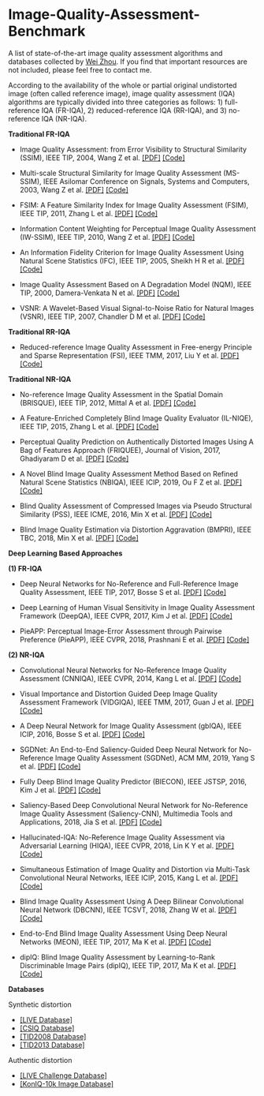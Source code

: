 # Image-Quality-Assessment-Benchmark
A list of state-of-the-art image quality assessment algorithms and databases collected by [Wei Zhou](http://home.ustc.edu.cn/~weichou). If you find that important resources are not included, please feel free to contact me.

According to the availability of the whole or partial original undistorted image (often called reference image), image quality assessment (IQA) algorithms are typically divided into three categories as follows: 1) full-reference IQA (FR-IQA), 2) reduced-reference IQA (RR-IQA), and 3) no-reference IQA (NR-IQA).

**Traditional FR-IQA**
* Image Quality Assessment: from Error Visibility to Structural Similarity (SSIM), IEEE TIP, 2004, Wang Z et al. [[PDF]](https://ece.uwaterloo.ca/~z70wang/publications/ssim.pdf) [[Code]](https://ece.uwaterloo.ca/~z70wang/research/ssim/)

* Multi-scale Structural Similarity for Image Quality Assessment (MS-SSIM), IEEE Asilomar Conference on Signals, Systems and Computers, 2003,  Wang Z et al. [[PDF]](https://ece.uwaterloo.ca/~z70wang/publications/msssim.pdf) [[Code]](https://ece.uwaterloo.ca/~z70wang/research/ssim/)

* FSIM: A Feature Similarity Index for Image Quality Assessment (FSIM), IEEE TIP, 2011,  Zhang L et al. [[PDF]](http://sse.tongji.edu.cn/linzhang/IQA/FSIM/Files/Fsim%20a%20feature%20similarity%20index%20for%20image%20quality%20assessment.pdf) [[Code]](http://sse.tongji.edu.cn/linzhang/IQA/FSIM/FSIM.htm)

* Information Content Weighting for Perceptual Image Quality Assessment (IW-SSIM), IEEE TIP, 2010,  Wang Z et al. [[PDF]](https://ece.uwaterloo.ca/~z70wang/publications/IWSSIM.pdf) [[Code]](https://ece.uwaterloo.ca/~z70wang/research/iwssim/)

* An Information Fidelity Criterion for Image Quality Assessment Using Natural Scene Statistics (IFC), IEEE TIP, 2005, Sheikh H R et al. [[PDF]](https://live.ece.utexas.edu/publications/2004/hrs_ieeetip_2004_infofidel.pdf) [[Code]](http://live.ece.utexas.edu/research/quality/ifcvec_release.zip)

* Image Quality Assessment Based on A Degradation Model (NQM), IEEE TIP, 2000, Damera-Venkata N et al. [[PDF]](https://live.ece.utexas.edu/publications.php) [[Code]](http://users.ece.utexas.edu/~bevans/papers/2000/imageQuality/index.html)

* VSNR: A Wavelet-Based Visual Signal-to-Noise Ratio for Natural Images (VSNR), IEEE TIP, 2007, Chandler D M et al. [[PDF]](https://www.researchgate.net/profile/Damon_Chandler/publication/3328654_VSNR_A_wavelet-based_Visual_Signal-to-Noise_Ratio_for_natural_images/links/56ea36d408aec8bc078178f9.pdf) [[Code]](https://github.com/sattarab/image-quality-tools/tree/master/metrix_mux/metrix/vsnr)

**Traditional RR-IQA**
* Reduced-reference Image Quality Assessment in Free-energy Principle and Sparse Representation (FSI), IEEE TMM, 2017, Liu Y et al. [[PDF]](https://kegu.netlify.com/PDF/Reduced-reference%20image%20quality%20assessment%20in%20free-energy%20principle%20and%20sparse%20representation.pdf) [[Code]](http://multimedia.sjtu.edu.cn/Assets/userfiles/sys_ea59f56d-4d4a-4775-8e55-a72700ff96de/files/FSI_pub.rar)

**Traditional NR-IQA**

* No-reference Image Quality Assessment in the Spatial Domain (BRISQUE), IEEE TIP, 2012, Mittal A et al. [[PDF]](https://live.ece.utexas.edu/publications/2012/TIP%20BRISQUE.pdf) [[Code]](https://live.ece.utexas.edu/research/Quality/index_algorithms.htm)

* A Feature-Enriched Completely Blind Image Quality Evaluator (IL-NIQE), IEEE TIP, 2015, Zhang L et al. [[PDF]](http://www4.comp.polyu.edu.hk/~cslzhang/paper/IL-NIQE.pdf) [[Code]](https://live.ece.utexas.edu/research/Quality/index_algorithms.htm)

* Perceptual Quality Prediction on Authentically Distorted Images Using A Bag of Features Approach (FRIQUEE), Journal of Vision, 2017, Ghadiyaram D et al. [[PDF]](https://live.ece.utexas.edu/publications/2016/friquee_jov.pdf) [[Code]](https://live.ece.utexas.edu/research/Quality/index_algorithms.htm)

* A Novel Blind Image Quality Assessment Method Based on Refined Natural Scene Statistics (NBIQA), IEEE ICIP, 2019, Ou F Z et al. [[PDF]](https://ieeexplore.ieee.org/document/8803047) [[Code]](https://github.com/GZHU-Image-Lab/NBIQA)

* Blind Quality Assessment of Compressed Images via Pseudo Structural Similarity (PSS), IEEE ICME, 2016, Min X et al. [[PDF]](https://kegu.netlify.com/PDF/Blind%20quality%20assessment%20of%20compressed%20images%20via%20pseudo%20structural%20similarity.pdf) [[Code]](https://drive.google.com/file/d/0BzIV-pviJ97tUnVoVFlpS1VRWFk/view)

* Blind Image Quality Estimation via Distortion Aggravation (BMPRI), IEEE TBC, 2018, Min X et al. [[PDF]](https://kegu.netlify.com/PDF/Blind%20image%20quality%20estimation%20via%20distortion%20aggravation.pdf) [[Code]](https://drive.google.com/file/d/1C_NxTLvnBOJDGhqqtixCkra0LIMP6loF/view)

**Deep Learning Based Approaches**

**(1) FR-IQA**
*  Deep Neural Networks for No-Reference and Full-Reference Image Quality Assessment, IEEE TIP, 2017, Bosse S et al. [[PDF]](https://arxiv.org/abs/1612.01697) [[Code]](https://github.com/Bobholamovic/CNN-FRIQA)

* Deep Learning of Human Visual Sensitivity in Image Quality Assessment Framework (DeepQA), IEEE CVPR, 2017, Kim J et al. [[PDF]](https://zpascal.net/cvpr2017/Kim_Deep_Learning_of_CVPR_2017_paper.pdf) [[Code]](https://github.com/jongyookim/IQA_DeepQA_FR_release)

* PieAPP: Perceptual Image-Error Assessment through Pairwise Preference (PieAPP), IEEE CVPR, 2018, Prashnani E et al. [[PDF]](http://openaccess.thecvf.com/content_cvpr_2018/papers/Prashnani_PieAPP_Perceptual_Image-Error_CVPR_2018_paper.pdf) [[Code]](https://github.com/prashnani/PerceptualImageError)

**(2) NR-IQA**
* Convolutional Neural Networks for No-Reference Image Quality Assessment (CNNIQA), IEEE CVPR, 2014, Kang L et al. [[PDF]](https://www.zpascal.net/cvpr2014/Kang_Convolutional_Neural_Networks_2014_CVPR_paper.pdf) [[Code]](https://github.com/lidq92/CNNIQA)

* Visual Importance and Distortion Guided Deep Image Quality Assessment Framework (VIDGIQA), IEEE TMM, 2017, Guan J et al. [[PDF]](https://ieeexplore.ieee.org/document/7924311) [[Code]](https://github.com/GUAN3737/VIDGIQA)

* A Deep Neural Network for Image Quality Assessment (gbIQA), IEEE ICIP, 2016, Bosse S et al. [[PDF]](http://iphome.hhi.de/samek/pdf/BosICIP16.pdf) [[Code]](https://github.com/441711335/gbIQA)

* SGDNet: An End-to-End Saliency-Guided Deep Neural Network for No-Reference Image Quality Assessment (SGDNet), ACM MM, 2019, Yang S et al. [[PDF]](https://drive.google.com/file/d/1HWv1rqphZ4Cu7OzVI2s93xTe4u_a-lXU/view) [[Code]](https://github.com/ysyscool/SGDNet)

* Fully Deep Blind Image Quality Predictor (BIECON), IEEE JSTSP, 2016, Kim J et al. [[PDF]](https://ieeexplore.ieee.org/document/7782419) [[Code]](https://github.com/jongyookim/IQA_BIECON_release)

* Saliency-Based Deep Convolutional Neural Network for No-Reference Image Quality Assessment (Saliency-CNN), Multimedia Tools and Applications, 2018, Jia S et al. [[PDF]](https://link.springer.com/article/10.1007/s11042-017-5070-6) [[Code]](https://github.com/SenJia/Saliency-CNN-Image-Quality-Assessment)

* Hallucinated-IQA: No-Reference Image Quality Assessment via Adversarial Learning (HIQA), IEEE CVPR, 2018, Lin K Y et al. [[PDF]](http://openaccess.thecvf.com/content_cvpr_2018/papers/Lin_Hallucinated-IQA_No-Reference_Image_CVPR_2018_paper.pdf) [[Code]](https://github.com/kwanyeelin/HIQA)

* Simultaneous Estimation of Image Quality and Distortion via Multi-Task Convolutional Neural Networks, IEEE ICIP, 2015, Kang L et al. [[PDF]](https://ieeexplore.ieee.org/document/7351311) [[Code]](https://github.com/lidq92/CNNIQAplusplus)

* Blind Image Quality Assessment Using A Deep Bilinear Convolutional Neural Network (DBCNN), IEEE TCSVT, 2018, Zhang W et al. [[PDF]](https://ieeexplore.ieee.org/document/8576582) [[Code]](https://github.com/zwx8981/BIQA_Project)

* End-to-End Blind Image Quality Assessment Using Deep Neural Networks (MEON), IEEE TIP, 2017, Ma K et al. [[PDF]](https://ece.uwaterloo.ca/~zduanmu/tip2018biqa/) [[Code]](https://ece.uwaterloo.ca/~zduanmu/tip2018biqa/)

* dipIQ: Blind Image Quality Assessment by Learning-to-Rank Discriminable Image Pairs (dipIQ), IEEE TIP, 2017, Ma K et al. [[PDF]](https://ece.uwaterloo.ca/~k29ma/papers/17_TIP_dipIQ.pdf) [[Code]](https://ece.uwaterloo.ca/~k29ma/codes/dipIQ.rar)

**Databases**

Synthetic distortion
* [[LIVE Database]](https://live.ece.utexas.edu/research/Quality/subjective.htm)
* [[CSIQ Database]](http://vision.eng.shizuoka.ac.jp/mod/page/view.php?id=23)
* [[TID2008 Database]](http://www.ponomarenko.info/tid2008.htm)
* [[TID2013 Database]](http://www.ponomarenko.info/tid2013.htm)

Authentic distortion
* [[LIVE Challenge Database]](https://live.ece.utexas.edu/research/ChallengeDB/index.html)
* [[KonIQ-10k Image Database]](http://database.mmsp-kn.de/koniq-10k-database.html)


